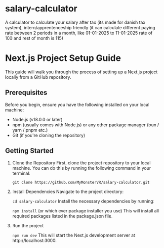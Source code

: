 # salary-calculator
A calculator to calculate your salary after tax (its made for danish tax system), intern/apprentenceship friendly (it can calculate different paying rate between 2 periods in a month, like 01-01-2025 to 11-01-2025 rate of 100 and rest of month is 115)

# Next.js Project Setup Guide
This guide will walk you through the process of setting up a Next.js project locally from a GitHub repository.

## Prerequisites
Before you begin, ensure you have the following installed on your local machine:

- Node.js (v18.0.0 or later)
- npm (usually comes with Node.js) or any other package manager (bun / yarn / pnpm etc.)
- Git (if you're cloning the repository)

## Getting Started
1. Clone the Repository
First, clone the project repository to your local machine. You can do this by running the following command in your terminal:

   ```git clone https://github.com/MyMonsterVR/salary-calculator.git```

2. Install Dependencies
Navigate to the project directory:

   ```cd salary-calculator```
Install the necessary dependencies by running:

   ```npm install``` (or which ever package installer you use)
This will install all required packages listed in the package.json file.

3. Run the project

   ```npm run dev```
This will start the Next.js development server at http://localhost:3000.
